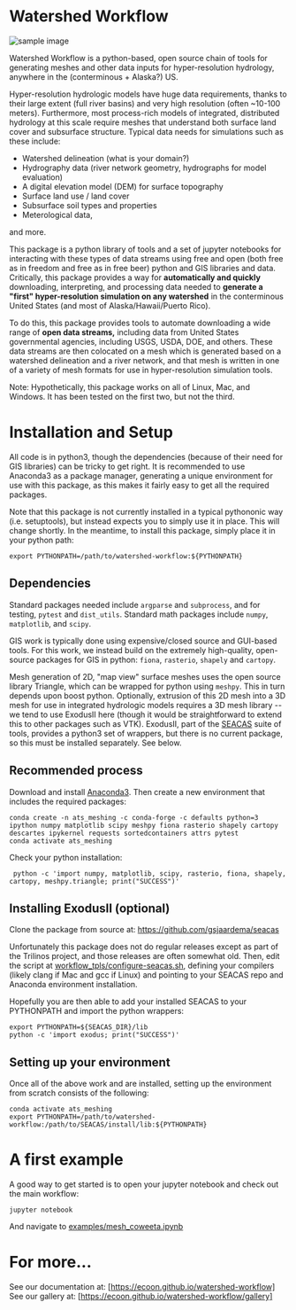 Watershed Workflow
===================

![sample image](https://github.com/ecoon/watershed-workflow/raw/master/data/images/watershed_workflow.png "Example output of the Coweeta Hydrologic Lab watersheds across scales.")


Watershed Workflow is a python-based, open source chain of tools for generating meshes and other data inputs for hyper-resolution hydrology, anywhere in the (conterminous + Alaska?) US.  

Hyper-resolution hydrologic models have huge data requirements, thanks to their large extent (full river basins) and very high resolution (often ~10-100 meters).  Furthermore, most process-rich models of integrated, distributed hydrology at this scale require meshes that understand both surface land cover and subsurface structure.  Typical data needs for simulations such as these include:

* Watershed delineation (what is your domain?)
* Hydrography data (river network geometry, hydrographs for model evaluation)
* A digital elevation model (DEM) for surface topography
* Surface land use / land cover
* Subsurface soil types and properties
* Meterological data,

and more.

This package is a python library of tools and a set of jupyter notebooks for interacting with these types of data streams using free and open (both free as in freedom and free as in free beer) python and GIS libraries and data.  Critically, this package provides a way for **automatically and quickly** downloading, interpreting, and processing data needed to **generate a "first" hyper-resolution simulation on any watershed** in the conterminous United States (and most of Alaska/Hawaii/Puerto Rico).

To do this, this package provides tools to automate downloading a wide range of **open data streams,** including data from United States governmental agencies, including USGS, USDA, DOE, and others.  These data streams are then colocated on a mesh which is generated based on a watershed delineation and a river network, and that mesh is written in one of a variety of mesh formats for use in hyper-resolution simulation tools.

Note: Hypothetically, this package works on all of Linux, Mac, and Windows.  It has been tested on the first two, but not the third.


Installation and Setup
========================
All code is in python3, though the dependencies (because of their need for GIS libraries) can be tricky to get right.  It is recommended to use Anaconda3 as a package manager, generating a unique environment for use with this package, as this makes it fairly easy to get all the required packages.

Note that this package is not currently installed in a typical pythononic way (i.e. setuptools), but instead expects you to simply use it in place.  This will change shortly.  In the meantime, to install this package, simply place it in your python path:

    export PYTHONPATH=/path/to/watershed-workflow:${PYTHONPATH}

Dependencies
------------

Standard packages needed include `argparse` and `subprocess`, and for testing, `pytest` and `dist_utils`. 
 Standard math packages include `numpy`, `matplotlib`, and `scipy`.

GIS work is typically done using expensive/closed source and GUI-based tools.  For this work, we instead build on the extremely high-quality, open-source packages for GIS in python: `fiona`, `rasterio`, `shapely` and `cartopy`.

Mesh generation of 2D, "map view" surface meshes uses the open source library Triangle, which can be wrapped for python using `meshpy`.  This in turn depends upon boost python.  Optionally, extrusion of this 2D mesh into a 3D mesh for use in integrated hydrologic models requires a 3D mesh library -- we tend to use ExodusII here (though it would be straightforward to extend this to other packages such as VTK).  ExodusII, part of the [SEACAS](https://github.com/gsjaardema/seacas) suite of tools, provides a python3 set of wrappers, but there is no current package, so this must be installed separately.  See below.

Recommended process
--------------------

Download and install [Anaconda3](https://www.anaconda.com/distribution/).  Then create a new environment that includes the required packages:

    conda create -n ats_meshing -c conda-forge -c defaults python=3 ipython numpy matplotlib scipy meshpy fiona rasterio shapely cartopy descartes ipykernel requests sortedcontainers attrs pytest
    conda activate ats_meshing


Check your python installation:

     python -c 'import numpy, matplotlib, scipy, rasterio, fiona, shapely, cartopy, meshpy.triangle; print("SUCCESS")'

Installing ExodusII (optional)
------------------------------

Clone the package from source at: https://github.com/gsjaardema/seacas

Unfortunately this package does not do regular releases except as part of the Trilinos project, and those releases are often somewhat old.  Then, edit the script at [workflow_tpls/configure-seacas.sh](../blob/master/workflow_tpls/configure-seacas.sh), defining your compilers (likely clang if Mac and gcc if Linux) and pointing to your SEACAS repo and Anaconda environment installation.

Hopefully you are then able to add your installed SEACAS to your PYTHONPATH and import the python wrappers:

    export PYTHONPATH=${SEACAS_DIR}/lib
    python -c 'import exodus; print("SUCCESS")'

Setting up your environment
---------------------------

Once all of the above work and are installed, setting up the environment from scratch consists of the following:

    conda activate ats_meshing
    export PYTHONPATH=/path/to/watershed-workflow:/path/to/SEACAS/install/lib:${PYTHONPATH}


A first example
================

A good way to get started is to open your jupyter notebook and check out the main workflow:

    jupyter notebook

And navigate to [examples/mesh_coweeta.ipynb](../blob/master/examples/mesh_coweeta.ipynb)


For more...
============

See our documentation at: [https://ecoon.github.io/watershed-workflow]
See our gallery at: [https://ecoon.github.io/watershed-workflow/gallery]

